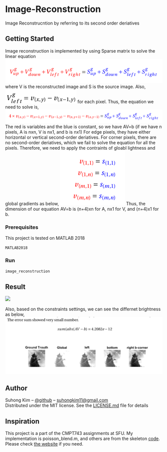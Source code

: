 # Image-Reconstruction
Image Reconstrucntion by referring to its second order deriatives

## Getting Started

Image reconstruction is implemented by using Sparse matrix to solve the linear equation
![](./screenshots/reconst_eq1.png)
where V is the reconstructed image and S is the source image. Also, ![](./screenshots/reconst_grad.png) for each pixel. 
Thus, the equation we need to solve is, 
![](./screenshots/reconst_eq2.png)
The red is variables and the blue is constant, so we have AV=b (if we have n pixels, A is nxn, V is nx1, and b is nx1) 
For edge pixels, they have either horizontal or vertical second-order deriatives. 
For corner pixels, there are no second-order deriatives, which we fail to solve the equation for all the pixels. 
Therefore, we need to apply the contraints of gloabl lightness and global gradients as below, 
![](./screenshots/reconst_four.png)
Thus, the dimension of our equation AV=b is (n+4)xn for A, nx1 for V, and (n+4)x1 for b. 

### Prerequisites

This project is tested on MATLAB 2018

```
MATLAB2018 
```

### Run
```
image_reconstruction 
```
## Result
![](./screenshots/results1.jpg)

Also, based on the constraints settings, we can see the differnet brightness as below, 
![](./screenshots/results2.png)


## Author

Suhong Kim – [@github](https://github.com/suhongkim) – suhongkim11@gmail.com \
Distributed under the MIT license. See the [LICENSE.md](LICENSE.md) file for details

## Inspiration
This project is a part of the CMPT743 assignments at SFU. My implementation is poisson_blend.m, and others are from the skeleton [code](https://drive.google.com/file/d/1rSOQUHlr4j6_6t22hyBRFSaWaRqseNcs/view).\
Please check [the website](https://sites.google.com/site/alimahdaviamiri/teaching/cmpt-743) if you need. 


